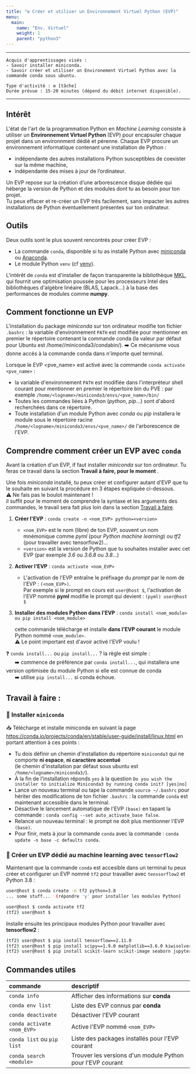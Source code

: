 ```yaml
---
title: "⚙️ Créer et utiliser un Environnement Virtuel Python (EVP)"
menu:
  main:
    name: "Env. Virtuel"
    weight: 1
    parent: "python3"
---
```

---
    Acquis d'apprentissages visés :
    - Savoir installer miniconda.
    - Savoir créer et utiliser un Environement Virtuel Python avec la commande conda sous ubuntu.

    Type d'activité : ⚙️ [tâche]
    Durée prévue : 15-20 minutes (dépend du débit internet disponible).
---

## Intérêt

L'état de l'art de la programmation Python en _Machine Learning_ consiste à utiliser un __Environnement Virtuel Python__ (EVP) pour encapsuler chaque projet dans un environnment dédié et pérenne. Chaque EVP procure un environnement informatique contenant une installation de Python :

* indépendante des autres installations Python susceptibles de coexister sur la même machine,
* indépendante des mises à jour de l’ordinateur.

Un EVP repose sur la création d’une arborescence disque dédiée qui héberge la version de Python et des modules dont tu as besoin pour ton projet.<br>
Tu peux effacer et re-créer un EVP très facilement, sans impacter les autres installations de Python éventuellement présentes sur ton ordinateur.

## Outils

Deux outils sont le plus souvent rencontrés pour créer EVP :

* La commande `conda`, disponible si tu as installé Python avec [miniconda](https://docs.conda.io/en/latest/miniconda.html) ou [Anaconda](https://www.anaconda.com/products/individual).
* Le module Python `venv` (cf [venv](https://docs.python.org/3/library/venv.html)).

L'intérêt de `conda` est d'installer de façon transparente la bibliothèque [MKL](https://software.intel.com/content/www/us/en/develop/tools/oneapi/components/onemkl.html), qui fournit une optimisation poussée pour les processeurs Intel des bibliothèques d'algèbre linéaire (BLAS, Lapack...) à la base des performances de modules comme __numpy__.

## Comment fonctionne un EVP

L'installation du package _miniconda_ sur ton ordinateur modifie ton fichier `.bashrc` : la variable d'environnement `PATH` est modifiée pour mentionner en premier le répertoire contenant la commande conda (la valeur par défaut pour Ubuntu est /home/<logname>/miniconda3/condabin/).
➡️ Ce mécanisme vous donne accès à la commande conda dans n'importe quel terminal.

Lorsque le EVP <pve_name> est activé avec la commande `conda activate <pve_name>` :

* la variable d'environnement `PATH` est modifiée dans l'interpréteur shell courant pour mentionner en premier le répertoire bin du PVE : par exemple `/home/<logname>/miniconda3/envs/<pve_name>/bin/`
* Toutes les commandes liées à Python (_python_, _pip_…) sont d'abord recherchées dans ce répertoire.
* Toute installation d'un module Python avec _conda_ ou _pip_ installera le module sous le répertoire racine `/home/<logname>/miniconda3/envs/<pve_name>/` de l'arborescence de l'EVP.


## Comprendre comment créer un EVP avec `conda`

Avant la création d'un EVP, if faut installer _miniconda_ sur ton ordinateur. Tu feras ce travail dans la section <b>Travail à faire, pour le moment </b>.<br>

Une fois _miniconda_ installé, tu peux créer et configurer autant d'EVP que tu le souhaite en suivant la procédure en 3 étapes expliquée ci-dessous.<br>
⚠️ Ne fais pas le boulot maintenant ! <br>
il suffit pour le moment de comprendre la syntaxe et les arguments des commandes, le travail sera fait plus loin dans la section [Travail à faire](#work_to_do).

1. __Créer l'EVP__ : `conda create -n <nom_EVP> python=<version>`
     * `<nom_EVP>` est le nom (libre) de ton EVP, souvent un nom mnémonique comme _pyml_ (pour _Python machine learning_)
     ou _tf2_ (pour travailler avec tensorflow2)…
     * `<version>` est la version de Python que tu souhaites installer avec cet EVP (par exemple _3.6_ ou _3.6.8_ ou _3.8_…)

2. __Activer l'EVP__ : `conda activate <nom_EVP>`
     * L'activation de l'EVP entraîne le préfixage du _prompt_ par le nom de l'EVP : `(<nom_EVP>)`.<br>
       Par exemple si le prompt en cours est `user@host $`, l'activation de l'EVP nommé __pyml__ modifie le prompt qui devient : `(pyml) user@host $`

3. __Installer des modules Python dans l'EVP__ : `conda install <nom_module> ou pip install <nom_module>`

     cette commande télécharge et installe __dans l'EVP courant__ le module Python nommé `<nom_module>`. <br>
     ⚠️ Le point important est d'avoir activé l'EVP voulu !


❓ `conda install...` ou `pip install...` ? la règle est simple :<br>
&nbsp;&nbsp;&nbsp;&nbsp;&nbsp; ➡️ commence de préférence par `conda install...`, qui installera une version optimisée du module Python si elle est connue de conda<br>
&nbsp;&nbsp;&nbsp;&nbsp;&nbsp; ➡️ utilise `pip install...` si conda échoue.

## Travail à faire : <a name="work_to_do"></a>

### 🔨 Installer `miniconda`

📥 Télécharge et installe miniconda en suivant la page https://conda.io/projects/conda/en/stable/user-guide/install/linux.html en portant  attention à ces points :

  * Tu dois définir un chemin d'installation du répertoire `miniconda3` qui ne comporte __ni espace__, __ni caractère accentué__ <br>
    (le chemin d'installation par défaut sous ubuntu est `/home/<logname>/miniconda3/`).
  * À la fin de l'installation réponds `yes` à la question `Do you wish the installer to initialize Miniconda3 by running conda init? [yes|no]`
  * Lance un nouveau terminal ou tape la commande `source ~/.bashrc` pour hériter des modifications de ton fichier `.bashrc` : la commande `conda` est maintenant accessible dans le terminal.
  * Désactive le lancement automatique de l'EVP `(base)` en tapant la commande : `conda config --set auto_activate_base false`.
  * Relance un nouveau terminal : le prompt ne doit plus mentionner l'EVP `(base)`.
  * Pour finir, mets à jour la commande `conda` avec la commande : `conda update -n base -c defaults conda`.

### 🔨 Créer un EVP dédié au machine learning avec `tensorflow2`

Maintenant que la commande `conda` est accesible dans un terminal tu peux créer et configurer un EVP nommé `tf2` pour travailler avec `tenssorflow2` et Python 3.8 :

```bash
user@host $ conda create -n tf2 python=3.8
... some stuff...  (répondre 'y' pour installer les modules Python)

user@host $ conda activate tf2
(tf2) user@host $
```
Installe ensuite les principaux modules Python pour travailler avec __tensorflow2__ :
```bash
(tf2) user@host $ pip install tensorflow==2.11.0
(tf2) user@host $ pip install scipy==1.9.0 matplotlib==3.6.0 kiwisolver==1.4.0
(tf2) user@host $ pip install scikit-learn scikit-image seaborn jupyter jupyterlab pydot rospkg chardet labelimg
```

## Commandes utiles

| commande | descriptif |
|:---|:---|
|`conda info` |Afficher des informations sur **conda**|
|`conda env list` |Liste des EVP connus par **conda**|
|`conda deactivate` |Désactiver l'EVP courant|
|`conda activate <nom_EVP>` |Active l'EVP nommé `<nom_EVP>`|
|`conda list` ou `pip list`|Liste des packages installés pour l'EVP courant|
|`conda search <module>` |Trouver les versions d'un module Python pour l'EVP courant|
